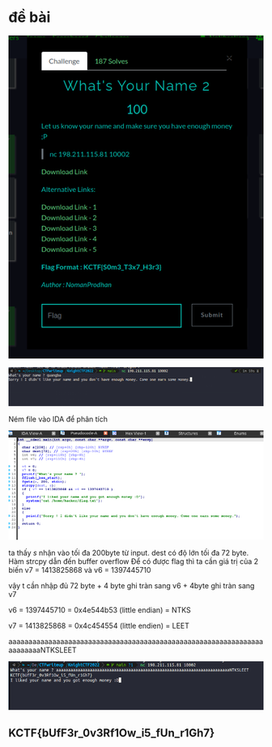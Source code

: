 # đề bài 

![a](quession.png)

![b](ter.png)

Ném file vào IDA để phân tích 

![c](ida.png)

ta thấy *s* nhận vào tối đa 200byte từ input. dest có độ lớn tối đa 72 byte. Hàm strcpy dẫn đến buffer overflow
Để có được flag thì ta cần giá trị của 2 biến v7 = 1413825868 và v6 = 1397445710

vậy t cần nhập đủ 72 byte + 4 byte ghi tràn sang v6 + 4byte ghi tràn sang v7

v6 = 1397445710 = 0x4e544b53 (little endian) = NTKS

v7 = 1413825868 = 0x4c454554 (little endien) = 	LEET

aaaaaaaaaaaaaaaaaaaaaaaaaaaaaaaaaaaaaaaaaaaaaaaaaaaaaaaaaaaaaaaaaaaaaaaaNTKSLEET

![d](exploit.png)

## KCTF{bUfF3r_0v3Rf1Ow_i5_fUn_r1Gh7}


